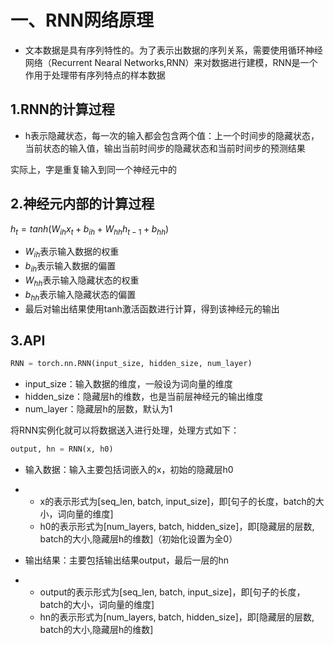 # 一、RNN网络原理

- 文本数据是具有序列特性的。为了表示出数据的序列关系，需要使用循环神经网络（Recurrent Nearal Networks,RNN）来对数据进行建模，RNN是一个作用于处理带有序列特点的样本数据

## 1.RNN的计算过程

- h表示隐藏状态，每一次的输入都会包含两个值：上一个时间步的隐藏状态，当前状态的输入值，输出当前时间步的隐藏状态和当前时间步的预测结果

实际上，字是重复输入到同一个神经元中的

## **2.神经元内部的计算过程**

$h_t= tanh(W_{ih}x_t+b_{ih}+W_{hh}h_{t-1}+b_{hh})$

- $W_{ih}$表示输入数据的权重
- $b_{ih}$表示输入数据的偏置
- $W_{hh}$表示输入隐藏状态的权重
- $b_{hh}$表示输入隐藏状态的偏置
- 最后对输出结果使用tanh激活函数进行计算，得到该神经元的输出

## 3.API

```python
RNN = torch.nn.RNN(input_size, hidden_size, num_layer)
```

- input_size：输入数据的维度，一般设为词向量的维度
- hidden_size：隐藏层h的维数，也是当前层神经元的输出维度
- num_layer：隐藏层h的层数，默认为1

将RNN实例化就可以将数据送入进行处理，处理方式如下：

```python
output, hn = RNN(x, h0)
```

- 输入数据：输入主要包括词嵌入的x，初始的隐藏层h0

- - x的表示形式为[seq_len, batch, input_size]，即[句子的长度，batch的大小，词向量的维度]
  - h0的表示形式为[num_layers, batch, hidden_size]，即[隐藏层的层数, batch的大小,隐藏层h的维数]（初始化设置为全0）

- 输出结果：主要包括输出结果output，最后一层的hn

- - output的表示形式为[seq_len, batch, input_size]，即[句子的长度，batch的大小，词向量的维度]
  - hn的表示形式为[num_layers, batch, hidden_size]，即[隐藏层的层数, batch的大小,隐藏层h的维数]